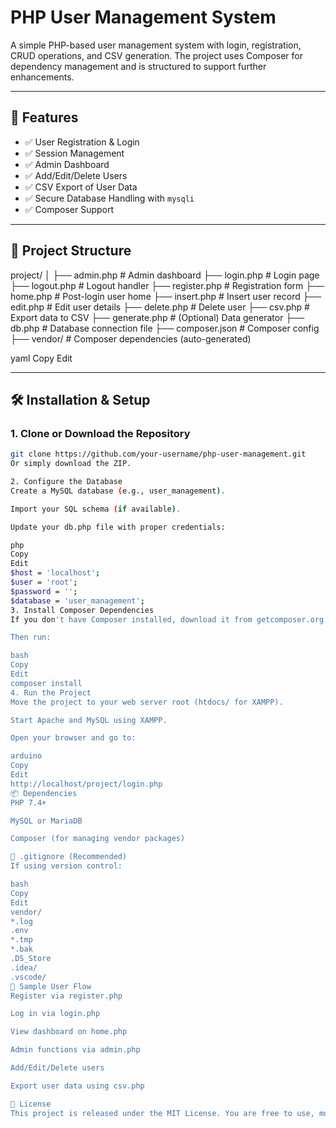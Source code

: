 # PHP User Management System

A simple PHP-based user management system with login, registration, CRUD operations, and CSV generation. The project uses Composer for dependency management and is structured to support further enhancements.

---

## 🚀 Features

- ✅ User Registration & Login
- ✅ Session Management
- ✅ Admin Dashboard
- ✅ Add/Edit/Delete Users
- ✅ CSV Export of User Data
- ✅ Secure Database Handling with `mysqli`
- ✅ Composer Support

---

## 📁 Project Structure

project/
│
├── admin.php # Admin dashboard
├── login.php # Login page
├── logout.php # Logout handler
├── register.php # Registration form
├── home.php # Post-login user home
├── insert.php # Insert user record
├── edit.php # Edit user details
├── delete.php # Delete user
├── csv.php # Export data to CSV
├── generate.php # (Optional) Data generator
├── db.php # Database connection file
├── composer.json # Composer config
├── vendor/ # Composer dependencies (auto-generated)

yaml
Copy
Edit

---

## 🛠️ Installation & Setup

### 1. Clone or Download the Repository

```bash
git clone https://github.com/your-username/php-user-management.git
Or simply download the ZIP.

2. Configure the Database
Create a MySQL database (e.g., user_management).

Import your SQL schema (if available).

Update your db.php file with proper credentials:

php
Copy
Edit
$host = 'localhost';
$user = 'root';
$password = '';
$database = 'user_management';
3. Install Composer Dependencies
If you don't have Composer installed, download it from getcomposer.org.

Then run:

bash
Copy
Edit
composer install
4. Run the Project
Move the project to your web server root (htdocs/ for XAMPP).

Start Apache and MySQL using XAMPP.

Open your browser and go to:

arduino
Copy
Edit
http://localhost/project/login.php
📦 Dependencies
PHP 7.4+

MySQL or MariaDB

Composer (for managing vendor packages)

📄 .gitignore (Recommended)
If using version control:

bash
Copy
Edit
vendor/
*.log
.env
*.tmp
*.bak
.DS_Store
.idea/
.vscode/
🧪 Sample User Flow
Register via register.php

Log in via login.php

View dashboard on home.php

Admin functions via admin.php

Add/Edit/Delete users

Export user data using csv.php

📝 License
This project is released under the MIT License. You are free to use, modify, and distribute it.







